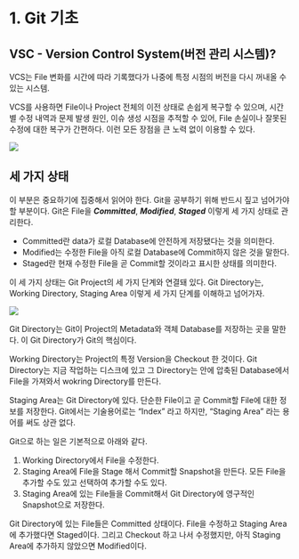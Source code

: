 # 1. Git 기초

## VSC - Version Control System(버전 관리 시스템)?

VCS는 File 변화를 시간에 따라 기록했다가 나중에 특정 시점의 버전을 다시 꺼내올 수 있는 시스템.

VCS를 사용하면 File이나 Project 전체의 이전 상태로 손쉽게 복구할 수 있으며, 시간별 수정 내역과 문제 발생 원인, 이슈 생성 시점을 추적할 수 있어, File 손실이나 잘못된 수정에 대한 복구가 간편하다.
이런 모든 장점을 큰 노력 없이 이용할 수 있다.

![](https://git-scm.com/book/ko/v2/images/distributed.png)

## 세 가지 상태

이 부분은 중요하기에 집중해서 읽어야 한다. Git을 공부하기 위해 반드시 짚고 넘어가야 할 부분이다. Git은 File을 **_Committed_**, **_Modified_**, **_Staged_** 이렇게 세 가지 상태로 관리한다.

- Committed란 data가 로컬 Database에 안전하게 저장됐다는 것을 의미한다.
- Modified는 수정한 File을 아직 로컬 Database에 Commit하지 않은 것을 말한다.
- Staged란 현재 수정한 File을 곧 Commit할 것이라고 표시한 상태를 의미한다.

이 세 가지 상태는 Git Project의 세 가지 단계와 연결돼 있다.
Git Directory는, Working Directory, Staging Area 이렇게 세 가지 단계를 이해하고 넘어가자.

![](https://git-scm.com/book/ko/v2/images/areas.png)

Git Directory는 Git이 Project의 Metadata와 객체 Database를 저장하는 곳을 말한다.
이 Git Directory가 Git의 핵심이다.

Working Directory는 Project의 특정 Version을 Checkout 한 것이다.
Git Directory는 지금 작업하는 디스크에 있고 그 Directory는 안에 압축된 Database에서File을 가져와서 wokring Directory를 만든다.

Staging Area는 Git Directory에 있다.
단순한 File이고 곧 Commit할 File에 대한 정보를 저장한다. Git에서는 기술용어로는 “Index” 라고 하지만, “Staging Area” 라는 용어를 써도 상관 없다.

Git으로 하는 일은 기본적으로 아래와 같다.

1. Working Directory에서 File을 수정한다.
2. Staging Area에 File을 Stage 해서 Commit할 Snapshot을 만든다. 모든 File을 추가할 수도 있고 선택하여 추가할 수도 있다.
3. Staging Area에 있는 File들을 Commit해서 Git Directory에 영구적인 Snapshot으로 저장한다.

Git Directory에 있는 File들은 Committed 상태이다. File을 수정하고 Staging Area에 추가했다면 Staged이다. 그리고 Checkout 하고 나서 수정했지만, 아직 Staging Area에 추가하지 않았으면 Modified이다.
